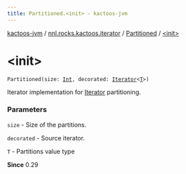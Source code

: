 ```yaml
---
title: Partitioned.<init> - kactoos-jvm
---
```


[kactoos-jvm](../../index.html) / [nnl.rocks.kactoos.iterator](../index.html) / [Partitioned](index.html) / [&lt;init&gt;](./-init-.html)

# &lt;init&gt;

`Partitioned(size: `[`Int`](https://kotlinlang.org/api/latest/jvm/stdlib/kotlin/-int/index.html)`, decorated: `[`Iterator`](https://kotlinlang.org/api/latest/jvm/stdlib/kotlin.collections/-iterator/index.html)`<`[`T`](index.html#T)`>)`

Iterator implementation for [Iterator](https://kotlinlang.org/api/latest/jvm/stdlib/kotlin.collections/-iterator/index.html) partitioning.

### Parameters

`size` - Size of the partitions.

`decorated` - Source iterator.

`T` - Partitions value type

**Since**
0.29

